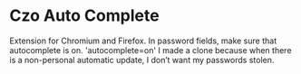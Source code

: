 # Czo Auto Complete
Extension for Chromium and Firefox.
In password fields, make sure that autocomplete is on. 'autocomplete=on'
I made a clone because when there is a non-personal automatic update, I don’t want my passwords stolen.

